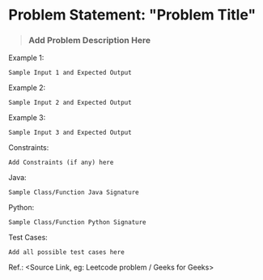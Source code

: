 # Problem Statement: "Problem Title"

> ### Add Problem Description Here

Example 1:
```
Sample Input 1 and Expected Output
```


Example 2:
```
Sample Input 2 and Expected Output
```

Example 3:
```
Sample Input 3 and Expected Output
```


Constraints:
```
Add Constraints (if any) here
```


Java:
```
Sample Class/Function Java Signature
```

Python:
```
Sample Class/Function Python Signature
 ```

Test Cases:
```
Add all possible test cases here
```

Ref.: <Source Link, eg: Leetcode problem / Geeks for Geeks>
